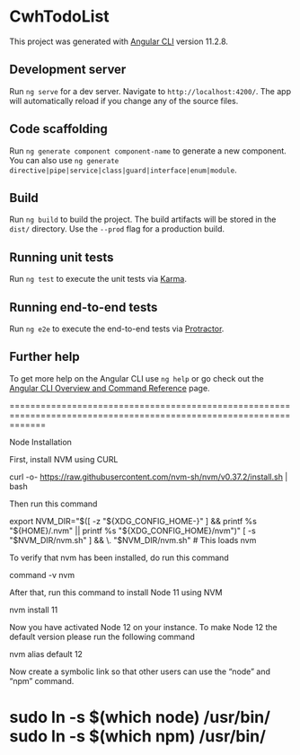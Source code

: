 # CwhTodoList

This project was generated with [Angular CLI](https://github.com/angular/angular-cli) version 11.2.8.

## Development server

Run `ng serve` for a dev server. Navigate to `http://localhost:4200/`. The app will automatically reload if you change any of the source files.

## Code scaffolding

Run `ng generate component component-name` to generate a new component. You can also use `ng generate directive|pipe|service|class|guard|interface|enum|module`.

## Build

Run `ng build` to build the project. The build artifacts will be stored in the `dist/` directory. Use the `--prod` flag for a production build.

## Running unit tests

Run `ng test` to execute the unit tests via [Karma](https://karma-runner.github.io).

## Running end-to-end tests

Run `ng e2e` to execute the end-to-end tests via [Protractor](http://www.protractortest.org/).

## Further help

To get more help on the Angular CLI use `ng help` or go check out the [Angular CLI Overview and Command Reference](https://angular.io/cli) page.


===================================================================================================================


Node Installation

First, install NVM using CURL

curl -o- https://raw.githubusercontent.com/nvm-sh/nvm/v0.37.2/install.sh | bash


Then run this command

export NVM_DIR="$([ -z "${XDG_CONFIG_HOME-}" ] && printf %s "${HOME}/.nvm" || 
printf %s "${XDG_CONFIG_HOME}/nvm")" 
[ -s "$NVM_DIR/nvm.sh" ] && \. "$NVM_DIR/nvm.sh" # This loads nvm


To verify that nvm has been installed, do run this command

command -v nvm


After that, run this command to install Node 11 using NVM

nvm install 11



Now you have activated Node 12 on your instance. To make Node 12 the default version please run the following command

nvm alias default 12


Now create a symbolic link so that other users can use the “node” and “npm” command.


sudo ln -s $(which node) /usr/bin/
sudo ln -s $(which npm) /usr/bin/
==============================================================================================================================
